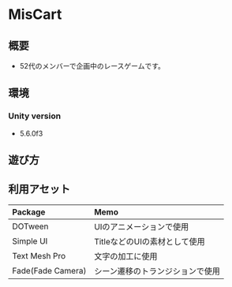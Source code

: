 MisCart
====


## 概要
- 52代のメンバーで企画中のレースゲームです。

## 環境
### Unity version
- 5.6.0f3

## 遊び方

## 利用アセット
|Package|Memo|
|:-----|:----|
|DOTween|UIのアニメーションで使用|
|Simple UI|TitleなどのUIの素材として使用|
|Text Mesh Pro|文字の加工に使用|
|Fade(Fade Camera)|シーン遷移のトランジションで使用|

